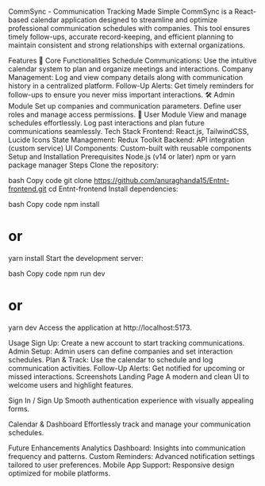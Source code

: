 CommSync - Communication Tracking Made Simple
CommSync is a React-based calendar application designed to streamline and optimize professional communication schedules with companies. This tool ensures timely follow-ups, accurate record-keeping, and efficient planning to maintain consistent and strong relationships with external organizations.

Features
🚀 Core Functionalities
Schedule Communications: Use the intuitive calendar system to plan and organize meetings and interactions.
Company Management: Log and view company details along with communication history in a centralized platform.
Follow-Up Alerts: Get timely reminders for follow-ups to ensure you never miss important interactions.
🛠️ Admin Module
Set up companies and communication parameters.
Define user roles and manage access permissions.
👤 User Module
View and manage schedules effortlessly.
Log past interactions and plan future communications seamlessly.
Tech Stack
Frontend: React.js, TailwindCSS, Lucide Icons
State Management: Redux Toolkit
Backend: API integration (custom service)
UI Components: Custom-built with reusable components
Setup and Installation
Prerequisites
Node.js (v14 or later)
npm or yarn package manager
Steps
Clone the repository:

bash
Copy code
git clone https://github.com/anuraghanda15/Entnt-frontend.git
cd Entnt-frontend
Install dependencies:

bash
Copy code
npm install
# or
yarn install
Start the development server:

bash
Copy code
npm run dev
# or
yarn dev
Access the application at http://localhost:5173.

Usage
Sign Up: Create a new account to start tracking communications.
Admin Setup: Admin users can define companies and set interaction schedules.
Plan & Track: Use the calendar to schedule and log communication activities.
Follow-Up Alerts: Get notified for upcoming or missed interactions.
Screenshots
Landing Page
A modern and clean UI to welcome users and highlight features.

Sign In / Sign Up
Smooth authentication experience with visually appealing forms.

Calendar & Dashboard
Effortlessly track and manage your communication schedules.

Future Enhancements
Analytics Dashboard: Insights into communication frequency and patterns.
Custom Reminders: Advanced notification settings tailored to user preferences.
Mobile App Support: Responsive design optimized for mobile platforms.